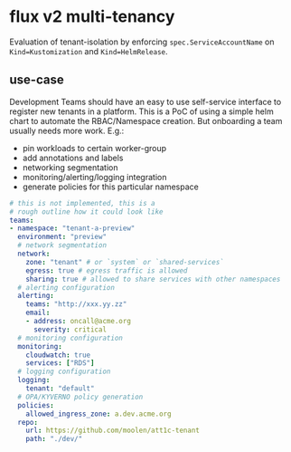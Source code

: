 # flux v2 multi-tenancy

Evaluation of tenant-isolation by enforcing `spec.ServiceAccountName` on `Kind=Kustomization` and `Kind=HelmRelease`.

## use-case

Development Teams should have an easy to use self-service interface to register new tenants in a platform. This is a PoC of using a simple helm chart to automate the RBAC/Namespace creation. But onboarding a team usually needs more work. E.g.:
- pin workloads to certain worker-group
- add annotations and labels
- networking segmentation
- monitoring/alerting/logging integration
- generate policies for this particular namespace

```yaml
# this is not implemented, this is a
# rough outline how it could look like
teams:
- namespace: "tenant-a-preview"
  environment: "preview"
  # network segmentation
  network:
    zone: "tenant" # or `system` or `shared-services`
    egress: true # egress traffic is allowed
    sharing: true # allowed to share services with other namespaces
  # alerting configuration
  alerting:
    teams: "http://xxx.yy.zz"
    email:
    - address: oncall@acme.org
      severity: critical
  # monitoring configuration
  monitoring:
    cloudwatch: true
    services: ["RDS"]
  # logging configuration
  logging:
    tenant: "default"
  # OPA/KYVERNO policy generation
  policies:
    allowed_ingress_zone: a.dev.acme.org
  repo:
    url: https://github.com/moolen/att1c-tenant
    path: "./dev/"
```

